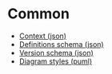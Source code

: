 # Common

* [Context (json)](../common/schema/context.json)
* [Definitions schema (json)](../common/schema/definitions.schema.json)
* [Version schema (json)](../common/schema/version-schema.json)
* [Diagram styles (puml)](../common/style/diagram.styles.puml)